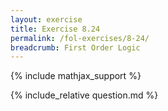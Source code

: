 ```yaml
---
layout: exercise
title: Exercise 8.24
permalink: /fol-exercises/8-24/
breadcrumb: First Order Logic
---
```


{% include mathjax_support %}

<div><i class="arrow-up" data-chapter="fol-exercises" data-exercise="ex_24" data-rating="0"></i></div>
{% include_relative question.md %}
